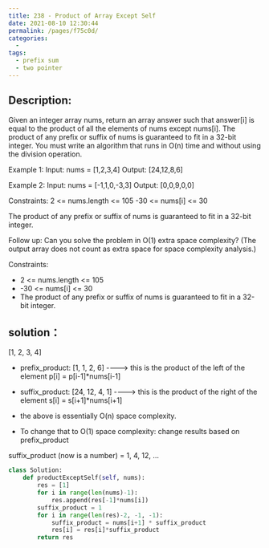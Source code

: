 ```yaml
---
title: 238 - Product of Array Except Self
date: 2021-08-10 12:30:44
permalink: /pages/f75c0d/
categories:
  - 
tags:
  - prefix sum
  - two pointer
---
```


## Description:
Given an integer array nums, return an array answer such that answer[i] is equal to the product of all the elements of nums except nums[i].
The product of any prefix or suffix of nums is guaranteed to fit in a 32-bit integer.
You must write an algorithm that runs in O(n) time and without using the division operation.

Example 1:
Input: nums = [1,2,3,4]
Output: [24,12,8,6]

Example 2:
Input: nums = [-1,1,0,-3,3]
Output: [0,0,9,0,0] 

Constraints:
2 <= nums.length <= 105
-30 <= nums[i] <= 30

The product of any prefix or suffix of nums is guaranteed to fit in a 32-bit integer.

Follow up: Can you solve the problem in O(1) extra space complexity? (The output array does not count as extra space for space complexity analysis.)


Constraints:

- 2 <= nums.length <= 105
- -30 <= nums[i] <= 30
- The product of any prefix or suffix of nums is guaranteed to fit in a 32-bit integer.


## solution：
[1, 2, 3, 4]
- prefix_product: [1, 1, 2, 6]   ----> this is the product of the left of the element
    p[i] = p[i-1]*nums[i-1]
- suffix_product: [24, 12, 4, 1] ----> this is the product of the right of the element
    s[i] = s[i+1]*nums[i+1]

- the above is essentially O(n) space complexity.
- To change that to O(1) space complexity: change results based on prefix_product

suffix_product (now is a number) = 1, 4, 12, ...


```python
class Solution:
    def productExceptSelf(self, nums):
        res = [1]
        for i in range(len(nums)-1):
            res.append(res[-1]*nums[i])
        suffix_product = 1
        for i in range(len(res)-2, -1, -1):
            suffix_product = nums[i+1] * suffix_product
            res[i] = res[i]*suffix_product
        return res
```
